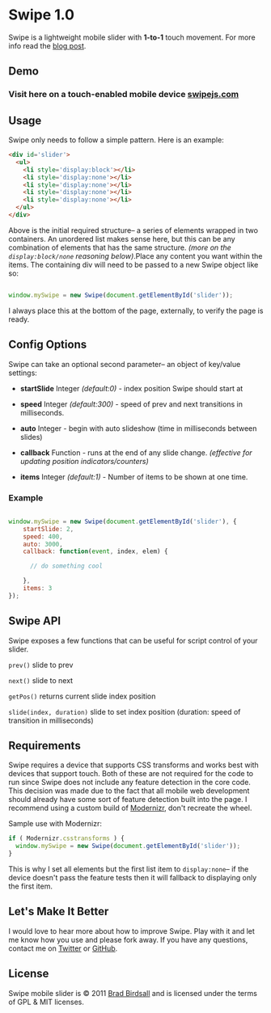 # Swipe 1.0
Swipe is a lightweight mobile slider with **1-to-1** touch movement. For more info read the [blog post](http://pr-i.me/AQL2).

## Demo
### Visit here on a touch-enabled mobile device [swipejs.com](http://swipejs.com)

## Usage
Swipe only needs to follow a simple pattern. Here is an example:

``` html
<div id='slider'>
  <ul>
  	<li style='display:block'></li>
  	<li style='display:none'></li>
  	<li style='display:none'></li>
  	<li style='display:none'></li>
  	<li style='display:none'></li>
  </ul>
</div>
```

Above is the initial required structure– a series of elements wrapped in two containers. An unordered list makes sense here, but this can be any combination of elements that has the same structure.  *(more on the `display:block/none` reasoning below)*.Place any content you want within the items. The containing div will need to be passed to a new Swipe object like so:

``` js

window.mySwipe = new Swipe(document.getElementById('slider'));

```
I always place this at the bottom of the page, externally, to verify the page is ready.


## Config Options

Swipe can take an optional second parameter– an object of key/value settings:

- 	**startSlide** Integer *(default:0)* - index position Swipe should start at

-	**speed** Integer *(default:300)* - speed of prev and next transitions in milliseconds.

- **auto** Integer - begin with auto slideshow (time in milliseconds between slides)

-	**callback** Function - runs at the end of any slide change. *(effective for updating position indicators/counters)*

-	**items** Integer *(default:1)* - Number of items to be shown at one time.

### Example

``` js

window.mySwipe = new Swipe(document.getElementById('slider'), {
	startSlide: 2,
	speed: 400,
    auto: 3000,
	callback: function(event, index, elem) {

	  // do something cool

	},
	items: 3
});

```


## Swipe API

Swipe exposes a few functions that can be useful for script control of your slider.

`prev()` slide to prev

`next()` slide to next

`getPos()` returns current slide index position

`slide(index, duration)` slide to set index position (duration: speed of transition in milliseconds)


## Requirements
Swipe requires a device that supports CSS transforms and works best with devices that support touch. Both of these are not required for the code to run since Swipe does not include any feature detection in the core code. This decision was made due to the fact that all mobile web development should already have some sort of feature detection built into the page. I recommend using a custom build of [Modernizr](http://modernizr.com), don't recreate the wheel.

Sample use with Modernizr:

``` js
if ( Modernizr.csstransforms ) {
  window.mySwipe = new Swipe(document.getElementById('slider'));
}
```

This is why I set all elements but the first list item to `display:none`– if the device doesn't pass the feature tests then it will fallback to displaying only the first item.


## Let's Make It Better
I would love to hear more about how to improve Swipe. Play with it and let me know how you use and please fork away. If you have any questions, contact me on [Twitter](http://twitter.com/bradbirdsall) or [GitHub](http://github.com/bradbirdsall).


## License
Swipe mobile slider is &copy; 2011 [Brad Birdsall](http://bradbirdsall.com) and is licensed under the terms of GPL &amp; MIT licenses. 
